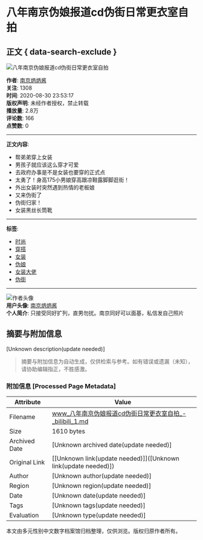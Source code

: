 # 八年南京伪娘报道cd伪街日常更衣室自拍

## 正文 { data-search-exclude }


![八年南京伪娘报道cd伪街日常更衣室自拍](//i2.hdslb.com/bfs/archive/53fe0251c66cfa83eaf3ba1ec4d73cd10e016693.jpg@518w_290h_1c_!web-video-share-cover.webp)

**作者**: [南京炳炳酱](//space.bilibili.com/457071313)  
**关注**: 1308  
**时间**: 2020-08-30 23:53:17  
**版权声明**: 未经作者授权，禁止转载  
**播放量**: 2.8万  
**评论数**: 166  
**点赞数**: 0  

---

**正文内容**:
- 帮弟弟穿上女装
- 男孩子就应该这么穿才可爱
- 去政府办事是不是女装也要穿的正式点
- 太勇了！身高175小男娘穿高跟凉鞋露脚脚逛街！
- 外出女装时突然遇到热情的老板娘
- 又来伪街了
- 伪街归家！
- 女装黑丝长筒靴

---

**标签**:
- [时尚](//www.bilibili.com/v/fashion)
- [穿搭](//www.bilibili.com/v/fashion/clothing)
- [女装](//search.bilibili.com/all?keyword=%E5%A5%B3%E8%A3%85&from_source=video_tag)
- [伪娘](//search.bilibili.com/all?keyword=%E4%BC%AA%E5%A8%98&from_source=video_tag)
- [女装大佬](//search.bilibili.com/all?keyword=%E5%A5%B3%E8%A3%85%E5%A4%A7%E4%BD%AC&from_source=video_tag)
- [伪街](//search.bilibili.com/all?keyword=%E4%BC%AA%E8%A1%97&from_source=video_tag)

---

![作者头像](//i1.hdslb.com/bfs/face/e85cf73e3ab3bd68e49b95215102b57988cae481.jpg@96w.webp)  
**用户头像**: [南京炳炳酱](//space.bilibili.com/457071313)  
**个人简介**: 只接受同好扩列，直男勿扰。南京同好可以面基，私信发自己照片
<!-- tcd_original_link https://www.bilibili.com/video/av711986169/ -->


## 摘要与附加信息

<!-- tcd_abstract -->
[Unknown description(update needed)]
<!-- tcd_abstract_end -->

> 摘要与附加信息为自动生成，仅供检索与参考。如有错误或遗漏（未知），请协助编辑指正，不胜感激。

### 附加信息 [Processed Page Metadata]

| Attribute       | Value                                  |
|-----------------|----------------------------------------|
| Filename        | www_八年南京伪娘报道cd伪街日常更衣室自拍_-_bilibili_1.md                             |
| Size            | 1610 bytes                           |
| Archived Date   | [Unknown archived date(update needed)]                             |
| Original Link   | [[Unknown link(update needed)]]([Unknown link(update needed)])                       |
| Author          | [Unknown author(update needed)]                               |
| Region          | [Unknown region(update needed)]                               |
| Date            | [Unknown date(update needed)]                                 |
| Tags            | [Unknown tags(update needed)]                                 |
| Evaluation            | [Unknown type(update needed)]                                 |
<!-- tcd_table_end -->

本文由多元性别中文数字档案馆归档整理，仅供浏览。版权归原作者所有。
